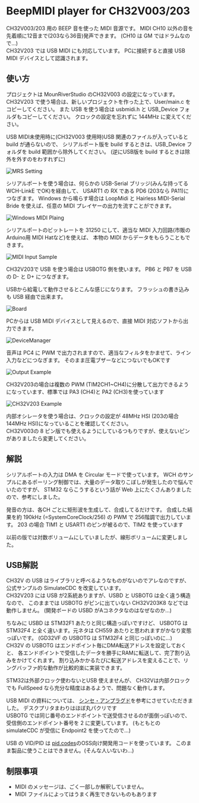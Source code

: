 # BeepMIDI player for CH32V003/203

CH32V003/203 用の BEEP 音を使った MIDI 音源です。
MIDI CH10 以外の音を先着順に12音まで(203なら36音)発声できます。
(CH10 は GM ではドラムなので…)<br>
CH32V203 では USB MIDI にも対応しています。
PCに接続すると直接 USB MIDI デバイスとして認識されます。

## 使い方

プロジェクトは MounRiverStudio のCH32V003 の設定になっています。
CH32V203 で使う場合は、新しいプロジェクトを作った上で、User/main.c をコピーしてください。
また USB を使う場合は usbmidi.h と USB_Device フォルダもコピーしてください。
クロックの設定を忘れずに 144MHz に変えてください。<br>

USB MIDI未使用時に(CH32V003 使用時)USB 関連のファイルが入っていると build が通らないので、
シリアルポート版を build するときは、USB_Device フォルダを build 範囲から除外してください。
(逆にUSB版を build するときは除外を外すのをわすれずに)<br>

![MRS Setting](screenshot1.png)

シリアルポートを使う場合は、何らかの USB-Serial ブリッジ(みんな持ってる WCH-LinkE でOK)を経由して、
USART1 の RX である PD6 (203なら PA11)につなぎます。
Windows から鳴らす場合は LoopMidi と Hairless MIDI-Serial Bride を使えば、任意の MIDI プレイヤーの出力を流すことができます。<br>

![Windows MIDI Plaing](screenshot.png)

シリアルポートのビットレートを 31250 にして、適当な MIDI 入力回路(市販の Arduino用 MIDI Hatなど)を使えば、
本物の MIDI からデータをもらうこともできます。<br>

![MIDI Input Sample](midi_in.jpg)

CH32V203で USB を使う場合は USBOTG 側を使います。
PB6 と PB7 を USB の D- と D+ につなぎます。<br>

USBから給電して動作させるとこんな感じになります。
フラッシュの書き込みも USB 経由で出来ます。<br>

![Board](board.jpg)

PCからは USB MIDI デバイスとして見えるので、直接 MIDI 対応ソフトから出力できます。

![DeviceManager](screenshot0.png)

音声は PC4 に PWM で出力されますので、適当なフィルタをかませて、ライン入力などにつなぎます。
そのまま圧電ブザーなどにつないでもOKです<br>

![Output Example](beep_out.jpg)

CH32V203の場合は複数の PWM (TIM2CH1~CH4)に分散して出力できるようになっています、標準では PA3 (CH4)と PA2 (CH3)を使っています<br>

![CH32V203 Example](beep_203.jpg)

内部オシレータを使う場合は、クロックの設定が 48MHz HSI (203の場合 144MHz HSI)になっていることを確認してください。<br>
CH32V003の 8 ピン版でも使えるようにしているつもりですが、使えないピンがありましたら変更してください。<br>

## 解説
シリアルポートの入力は DMA を Circular モードで使っています。
WCH のサンプルにあるポーリング制御では、大量のデータ取りこぼしが発生したので悩んでいたのですが、
STM32 ならこうするという話が Web 上にたくさんありましたので、参考にしました。<br>

発音の方は、各CH ごとに矩形波を生成して、合成してるだけです。
合成した結果を約 190kHz (=SystemCoreClock/256) の PWM で 256階調で出力しています。
203 の場合 TIM1 と USART1 のピンが被るので、TIM2 を使っています<br>

以前の版では対数ボリュームにしていましたが、線形ボリュームに変更しました。<br>

## USB解説

CH32V の USB はライブラリと呼べるようなものがないのでアレなのですが、
公式サンプルの SimulateCDC を改変しています。<br>
CH32V203 には USB が2系統ありますが、USBD と USBOTG は全く違う構造なので、
このままでは USBOTG がピンに出ていない CH32V203K8 などでは動作しません。
(開発ボードの USBD がAコネクタなのはなぜなのか…)<br>

ちなみに USBD は STM32F1 あたりと同じ構造っぽいですけど、
USBOTG は STM32F4 と全く違います。元ネタは CH559 あたりと思われますがかなり変態っぽいです。
(GD32VF の USBOTG は STM32F4 と同じっぽいのに…)<br>
CH32V の USBOTG はエンドポイント毎にDMA転送アドレスを設定しておくと、
各エンドポイントで受信したデータを勝手にRAMに転送して、完了割り込みをかけてくれます。
割り込みかかるたびに転送アドレスを変えることで、リングバッファ的な動作が比較的楽に実装できます。<br>

STM32は外部クロック使わないとUSB 使えませんが、
CH32Vは内部クロックでも FullSpeed なら充分な精度はあるようで、問題なく動作します。<br>

USB MIDI の資料については、
[シンセ・アンプラグド](https://pcm1723.hateblo.jp/archive/category/USB-MIDI)を参考にさせていただきました。
デスクプリタまわりはほぼ丸パクリです<br>
USBOTG では同じ番号のエンドポイントで送受信させるのが面倒っぽいので、
受信側のエンドポイント番号を 2 に変更しています。
(もともとの simulateCDC が受信に Endpoint2 を使ってたので…)<br>

USB の VID/PID は
[pid.codes](https://pid.codes/)のOSS向け開発用コードを使っています。
このまま製品に使うことはできません。(そんな人いないわ…)<br>

## 制限事項
- MIDI のメッセージは、ごく一部しか解釈していません。
- MIDI ファイルによってはうまく再生できないものもあります